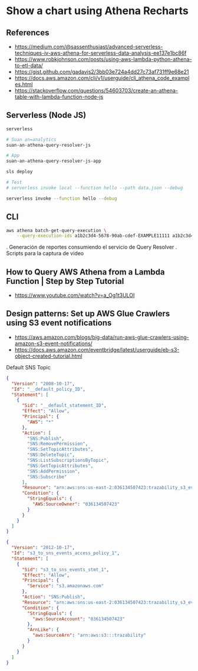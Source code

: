 # Show a chart using Athena Recharts

## References

- <https://medium.com/@sassenthusiast/advanced-serverless-techniques-iv-aws-athena-for-serverless-data-analysis-ee137e1bc86f>
- <https://www.robkjohnson.com/posts/using-aws-lambda-python-athena-to-etl-data/>
- <https://gist.github.com/gadavis2/3bb03e724a4dd27c73af731ff9e68e21>
- <https://docs.aws.amazon.com/cli/v1/userguide/cli_athena_code_examples.html>
- <https://stackoverflow.com/questions/54603703/create-an-athena-table-with-lambda-function-node-js>

## Serverless (Node JS)

```sh
serverless

# Suan an=analytics 
suan-an-athena-query-resolver-js

# App
suan-an-athena-query-resolver-js-app

sls deploy

# Test
# serverless invoke local --function hello --path data.json --debug

serverless invoke --function hello --debug
```

## CLI

```sh
aws athena batch-get-query-execution \
    --query-execution-ids a1b2c3d4-5678-90ab-cdef-EXAMPLE11111 a1b2c3d4-5678-90ab-cdef-EXAMPLE22222

```

. Generación de reportes consumiendo el servicio de Query Resolver
. Scripts para la captura de video

## How to Query AWS Athena from a Lambda Function | Step by Step Tutorial

- <https://www.youtube.com/watch?v=a_Og1t3ULOI>


## Design patterns: Set up AWS Glue Crawlers using S3 event notifications

- <https://aws.amazon.com/blogs/big-data/run-aws-glue-crawlers-using-amazon-s3-event-notifications/>
- <https://docs.aws.amazon.com/eventbridge/latest/userguide/eb-s3-object-created-tutorial.html>

Default SNS Topic

```json
{
  "Version": "2008-10-17",
  "Id": "__default_policy_ID",
  "Statement": [
    {
      "Sid": "__default_statement_ID",
      "Effect": "Allow",
      "Principal": {
        "AWS": "*"
      },
      "Action": [
        "SNS:Publish",
        "SNS:RemovePermission",
        "SNS:SetTopicAttributes",
        "SNS:DeleteTopic",
        "SNS:ListSubscriptionsByTopic",
        "SNS:GetTopicAttributes",
        "SNS:AddPermission",
        "SNS:Subscribe"
      ],
      "Resource": "arn:aws:sns:us-east-2:036134507423:trazability_s3_event_notifications_topic.fifo",
      "Condition": {
        "StringEquals": {
          "AWS:SourceOwner": "036134507423"
        }
      }
    }
  ]
}
```

```json
{
  "Version": "2012-10-17",
  "Id": "s3_to_sns_events_access_policy_1",
  "Statement": [
    {
      "Sid": "s3_to_sns_events_stmt_1",
      "Effect": "Allow",
      "Principal": {
        "Service": "s3.amazonaws.com"
      },
      "Action": "SNS:Publish",
      "Resource": "arn:aws:sns:us-east-2:036134507423:trazability_s3_event_notifications_topic",
      "Condition": {
        "StringEquals": {
          "aws:SourceAccount": "036134507423"
        },
        "ArnLike": {
          "aws:SourceArn": "arn:aws:s3:::trazability"
        }
      }
    }
  ]
}
```
